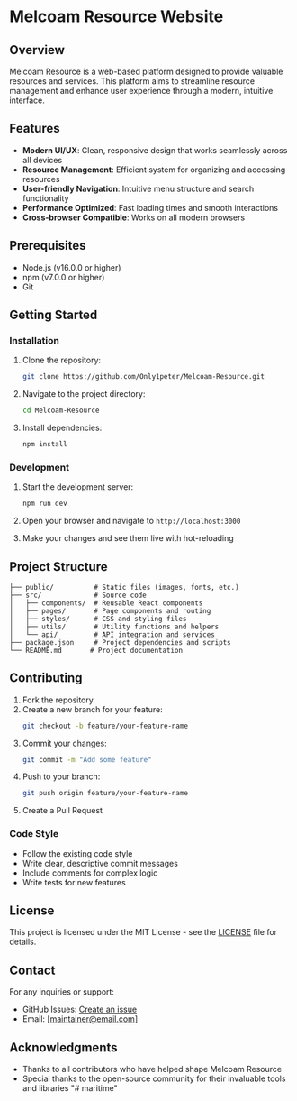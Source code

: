# Melcoam Resource Website

## Overview

Melcoam Resource is a web-based platform designed to provide valuable resources and services. This platform aims to streamline resource management and enhance user experience through a modern, intuitive interface.

## Features

- **Modern UI/UX**: Clean, responsive design that works seamlessly across all devices
- **Resource Management**: Efficient system for organizing and accessing resources
- **User-friendly Navigation**: Intuitive menu structure and search functionality
- **Performance Optimized**: Fast loading times and smooth interactions
- **Cross-browser Compatible**: Works on all modern browsers

## Prerequisites

- Node.js (v16.0.0 or higher)
- npm (v7.0.0 or higher)
- Git

## Getting Started

### Installation

1. Clone the repository:

   ```bash
   git clone https://github.com/Only1peter/Melcoam-Resource.git
   ```

2. Navigate to the project directory:

   ```bash
   cd Melcoam-Resource
   ```

3. Install dependencies:
   ```bash
   npm install
   ```

### Development

1. Start the development server:

   ```bash
   npm run dev
   ```

2. Open your browser and navigate to `http://localhost:3000`

3. Make your changes and see them live with hot-reloading

## Project Structure

```
├── public/          # Static files (images, fonts, etc.)
├── src/             # Source code
│   ├── components/  # Reusable React components
│   ├── pages/       # Page components and routing
│   ├── styles/      # CSS and styling files
│   ├── utils/       # Utility functions and helpers
│   └── api/         # API integration and services
├── package.json     # Project dependencies and scripts
└── README.md       # Project documentation
```

## Contributing

1. Fork the repository
2. Create a new branch for your feature:
   ```bash
   git checkout -b feature/your-feature-name
   ```
3. Commit your changes:
   ```bash
   git commit -m "Add some feature"
   ```
4. Push to your branch:
   ```bash
   git push origin feature/your-feature-name
   ```
5. Create a Pull Request

### Code Style

- Follow the existing code style
- Write clear, descriptive commit messages
- Include comments for complex logic
- Write tests for new features

## License

This project is licensed under the MIT License - see the [LICENSE](LICENSE) file for details.

## Contact

For any inquiries or support:

- GitHub Issues: [Create an issue](https://github.com/Only1peter/Melcoam-Resource/issues)
- Email: [maintainer@email.com]

## Acknowledgments

- Thanks to all contributors who have helped shape Melcoam Resource
- Special thanks to the open-source community for their invaluable tools and libraries
"# maritime" 

